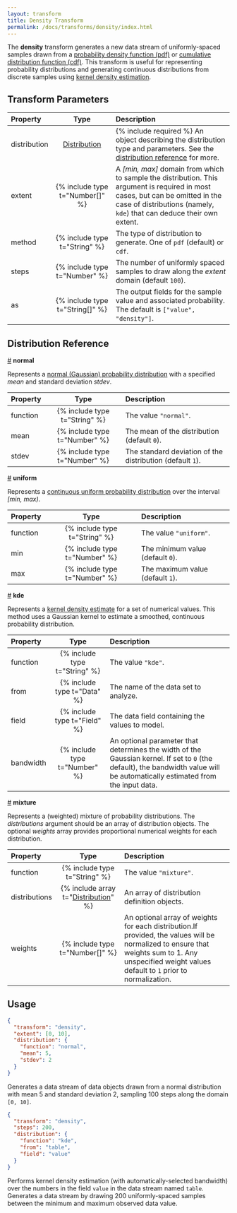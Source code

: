 ```yaml
---
layout: transform
title: Density Transform
permalink: /docs/transforms/density/index.html
---
```


The **density** transform generates a new data stream of uniformly-spaced samples drawn from a [probability density function (pdf)](https://en.wikipedia.org/wiki/Probability_density_function) or [cumulative distribution function (cdf)](https://en.wikipedia.org/wiki/Cumulative_distribution_function). This transform is useful for representing probability distributions and generating continuous distributions from discrete samples using [kernel density estimation](https://en.wikipedia.org/wiki/Kernel_density_estimation).

## Transform Parameters

| Property            | Type                            | Description   |
| :------------------ | :-----------------------------: | :------------ |
| distribution        | [Distribution](#distributions)  | {% include required %} An object describing the distribution type and parameters. See the  [distribution reference](#distributions) for more.|
| extent              | {% include type t="Number[]" %} | A _[min, max]_ domain from which to sample the distribution. This argument is required in most cases, but can be omitted in the case of distributions (namely, `kde`) that can deduce their own extent.|
| method              | {% include type t="String" %}   | The type of distribution to generate. One of `pdf` (default) or `cdf`.|
| steps               | {% include type t="Number" %}   | The number of uniformly spaced samples to draw along the _extent_ domain (default `100`).|
| as                  | {% include type t="String[]" %} | The output fields for the sample value and associated probability. The default is `["value", "density"]`.|


## <a name="distributions"></a>Distribution Reference

<a name="normal" href="#normal">#</a>
<b>normal</b>

Represents a [normal (Gaussian) probability distribution](https://en.wikipedia.org/wiki/Normal_distribution) with a specified _mean_ and standard deviation _stdev_.

| Property            | Type                           | Description   |
| :------------------ | :----------------------------: | :------------ |
| function            | {% include type t="String" %}  | The value `"normal"`.|
| mean                | {% include type t="Number" %}  | The mean of the distribution (default `0`).|
| stdev               | {% include type t="Number" %}  | The standard deviation of the distribution (default `1`).|


<a name="uniform" href="#uniform">#</a>
<b>uniform</b>

Represents a [continuous uniform probability distribution](https://en.wikipedia.org/wiki/Uniform_distribution_(continuous)) over the interval _[min, max)_.

| Property            | Type                           | Description   |
| :------------------ | :----------------------------: | :------------ |
| function            | {% include type t="String" %}  | The value `"uniform"`.|
| min                 | {% include type t="Number" %}  | The minimum value (default `0`).|
| max                 | {% include type t="Number" %}  | The maximum value (default `1`).|


<a name="kde" href="#kde">#</a>
<b>kde</b>

Represents a [kernel density estimate](https://en.wikipedia.org/wiki/Kernel_density_estimation)
for a set of numerical values. This method uses a Gaussian kernel to estimate a smoothed, continuous probability distribution.

| Property            | Type                           | Description   |
| :------------------ | :----------------------------: | :------------ |
| function            | {% include type t="String" %}  | The value `"kde"`.|
| from                | {% include type t="Data" %}    | The name of the data set to analyze.|
| field               | {% include type t="Field" %}   | The data field containing the values to model.|
| bandwidth           | {% include type t="Number" %}  | An optional parameter that determines the width of the Gaussian kernel. If set to `0` (the default), the bandwidth value will be automatically estimated from the input data.|

<a name="mixture" href="#mixture">#</a>
<b>mixture</b>

Represents a (weighted) mixture of probability distributions. The _distributions_ argument should be an array of distribution objects. The optional _weights_ array provides proportional numerical weights for each distribution.

| Property            | Type                            | Description   |
| :------------------ | :-----------------------------: | :------------ |
| function            | {% include type t="String" %}   | The value `"mixture"`.|
| distributions       | {% include array t="[Distribution](#distributions)" %} | An array of distribution definition objects.|
| weights             | {% include type t="Number[]" %} | An optional array of weights for each distribution.If provided, the values will be normalized to ensure that weights sum to 1. Any unspecified weight values default to `1` prior to normalization.|

## Usage

```json
{
  "transform": "density",
  "extent": [0, 10],
  "distribution": {
    "function": "normal",
    "mean": 5,
    "stdev": 2
  }
}
```

Generates a data stream of data objects drawn from a normal distribution with mean 5 and standard deviation 2, sampling 100 steps along the domain `[0, 10]`.

```json
{
  "transform": "density",
  "steps": 200,
  "distribution": {
    "function": "kde",
    "from": "table",
    "field": "value"
  }
}
```

Performs kernel density estimation (with automatically-selected bandwidth) over the numbers in the field `value` in the data stream named `table`. Generates a data stream by drawing 200 uniformly-spaced samples between the minimum and maximum observed data value.
